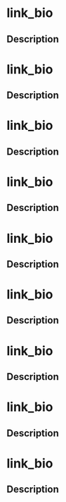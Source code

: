 # link_bio

## Description

# link_bio

## Description

# link_bio

## Description

# link_bio

## Description

# link_bio

## Description

# link_bio

## Description

# link_bio

## Description

# link_bio

## Description

# link_bio

## Description

